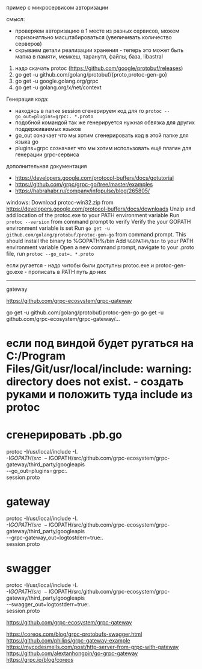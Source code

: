 пример с микросервисом авторизации

смысл:
* проверяем авторизацию в 1 месте из разных сервисов, можем горизонатльно масштабироваться (увеличивать количество серверов)
* скрываем детали реализации хранения - теперь это может быть мапка в памяти, мемкеш, таранутл, файлы, база, libastral

1. надо скачать protoc (https://github.com/google/protobuf/releases)
2. go get -u github.com/golang/protobuf/{proto,protoc-gen-go}
3. go get -u google.golang.org/grpc
4. go get -u golang.org/x/net/context

Генерация кода:
* находясь в папке session сгенерируем код для го `protoc --go_out=plugins=grpc:. *.proto`
* подобной командой так же генерируется нужная обвязка для других поддерживаемых языков
* go_out означает что мы хотим сгенерировать код в этой папке для языка go
* plugins=grpc созначает что мы хотим использовать ещё плагин для генерации grpc-сервиса

дополнительная документация
* https://developers.google.com/protocol-buffers/docs/gotutorial
* https://github.com/grpc/grpc-go/tree/master/examples
* https://habrahabr.ru/company/infopulse/blog/265805/

windows:
Download protoc-win32.zip from https://developers.google.com/protocol-buffers/docs/downloads
Unzip and add location of the protoc.exe to your PATH environment variable
Run `protoc --version` from command prompt to verify
Verify the your GOPATH environment variable is set
Run `go get -u github.com/golang/protobuf/protoc-gen-go` from command prompt. This should install the binary to %GOPATH%/bin
Add `%GOPATH%/bin` to your PATH environment variable
Open a new command prompt, navigate to your .proto file, run `protoc --go_out=. *.proto` 

если ругается - надо читобы были доступны protoc.exe и protoc-gen-go.exe - прописать в PATH путь до них

----

gateway

https://github.com/grpc-ecosystem/grpc-gateway

go get -u github.com/golang/protobuf/protoc-gen-go
go get -u github.com/grpc-ecosystem/grpc-gateway/...


# если под виндой будет ругаться на C:/Program Files/Git/usr/local/include: warning: directory does not exist. - создать руками и положить туда include из protoc

# сгенерировать .pb.go
protoc -I/usr/local/include -I. \
  -I$GOPATH/src \
  -I$GOPATH/src/github.com/grpc-ecosystem/grpc-gateway/third_party/googleapis \
  --go_out=plugins=grpc:. \
  session.proto

# gateway
protoc -I/usr/local/include -I. \
  -I$GOPATH/src \
  -I$GOPATH/src/github.com/grpc-ecosystem/grpc-gateway/third_party/googleapis \
  --grpc-gateway_out=logtostderr=true:. \
  session.proto

# swagger
protoc -I/usr/local/include -I. \
  -I$GOPATH/src \
  -I$GOPATH/src/github.com/grpc-ecosystem/grpc-gateway/third_party/googleapis \
  --swagger_out=logtostderr=true:. \
  session.proto




https://github.com/grpc-ecosystem/grpc-gateway

https://coreos.com/blog/grpc-protobufs-swagger.html
https://github.com/philips/grpc-gateway-example
https://mycodesmells.com/post/http-server-from-grpc-with-gateway
https://github.com/alextanhongpin/go-grpc-gateway
https://grpc.io/blog/coreos



